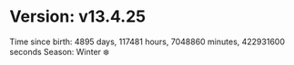 # Version: v13.4.25
Time since birth: 4895 days, 117481 hours, 7048860 minutes, 422931600 seconds
Season: Winter ❄️
